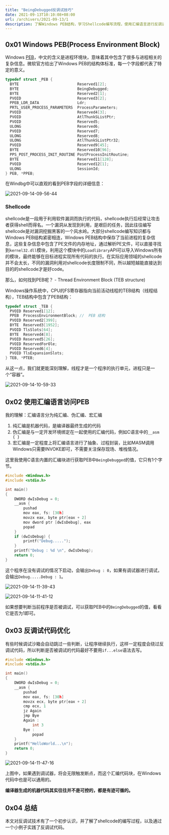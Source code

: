```yaml
---
title: "BeingDebugged反调试技巧"
date: 2021-09-13T10:10:08+08:00
url: /archivers/2021-09-13/1
description: 了解Windows PEB结构，学习Shellcode编写流程，使用汇编语言进行反调试检测
---
```


## 0x01 Windows PEB(Process Environment Block)

Windows [PEB](https://docs.microsoft.com/en-us/windows/win32/api/winternl/ns-winternl-peb)，中文的含义是进程环境块，意味着其中包含了很多与进程相关的复杂信息。微软官方给出了Windows PEB的结构体标准，每一个字段都代表了特定的意义。

```c
typedef struct _PEB {
  BYTE                          Reserved1[2];
  BYTE                          BeingDebugged;
  BYTE                          Reserved2[1];
  PVOID                         Reserved3[2];
  PPEB_LDR_DATA                 Ldr;
  PRTL_USER_PROCESS_PARAMETERS  ProcessParameters;
  PVOID                         Reserved4[3];
  PVOID                         AtlThunkSListPtr;
  PVOID                         Reserved5;
  ULONG                         Reserved6;
  PVOID                         Reserved7;
  ULONG                         Reserved8;
  ULONG                         AtlThunkSListPtr32;
  PVOID                         Reserved9[45];
  BYTE                          Reserved10[96];
  PPS_POST_PROCESS_INIT_ROUTINE PostProcessInitRoutine;
  BYTE                          Reserved11[128];
  PVOID                         Reserved12[1];
  ULONG                         SessionId;
} PEB, *PPEB;
```
在Windbg中可以直观的看到PEB字段的详细信息：

![2021-09-14-09-56-44](../../../static/images/bb618174-4f5f-11ec-b63c-00d861bf4abb.png)

### Shellcode

shellcode是一段用于利用软件漏洞而执行的代码，shellcode执行后经常让攻击者获得shell而得名。一个漏洞从发现到利用，是艰巨的任务，因此往往编写shellcode是对漏洞挖掘黑客的一个风水岭。大部分shellcode编写知识都与Windows PEB结构紧密相连，Windows PEB结构中保存了当前进程的复杂信息，这些复杂信息中包含了PE文件的内存地址，通过解析PE文件，可以直接寻找到`kernel32.dll`模块，利用这个模块中的`Loadlibrary`API可以导入Windows所有的模块，最终能够在目标进程实现所有代码的执行。在实际应用领域的shellcode并不会太长，不同的漏洞利用对shellcode长度限制不同，所以越短越能直接达到目的的shellcode才是好code。

那么，如何找到PEB呢？ - Thread Environment Block (TEB structure)

Windows操作系统中，CPU的FS寄存器指向当前活动线程的TEB结构（线程结构），TEB结构中包含了PEB结构：

```c
typedef struct _TEB {
  PVOID Reserved1[12];
  PPEB  ProcessEnvironmentBlock; //  PEB 结构
  PVOID Reserved2[399];
  BYTE  Reserved3[1952];
  PVOID TlsSlots[64];
  BYTE  Reserved4[8];
  PVOID Reserved5[26];
  PVOID ReservedForOle;
  PVOID Reserved6[4];
  PVOID TlsExpansionSlots;
} TEB, *PTEB;
```

从这一点，我们就更能深刻理解，线程才是一个程序的执行单元，进程只是一个“容器”。

![2021-09-14-10-59-33](../../../static/images/bbc1ed02-4f5f-11ec-a5ba-00d861bf4abb.png)

## 0x02 使用汇编语言访问PEB


我的理解：汇编语言分为纯汇编、伪汇编、宏汇编

1. 纯汇编是机器代码，是编译器最终生成的代码
2. 伪汇编是与一定开发环境绑定在一起使用的汇编代码，例如C语言中的`__asm { }`
3. 宏汇编是一定程度上将汇编语言进行了抽象、过程封装，比如MASM调用Windows只需要INVOKE即可，不需要关注保存现场、堆栈情况。


这里我使用C语言内置的汇编块进行获取PEB中`BeingDebugged`的值，它只有1个字节。

```c
#include <Windows.h>
#include <stdio.h>

int main()
{
	DWORD dwIsDebug = 0;
	__asm {
		pushad
		mov eax, fs: [30h]
		movzx eax, byte ptr[eax + 2]
		mov dword ptr [dwIsDebug], eax
		popad
	}
	if (dwIsDebug) {
		printf("Debug.....");
	}
	printf("Debug : %d \n", dwIsDebug);
	return 0;
}
```

这个程序在没有调试的情况下启动，会输出`Debug : 0`，如果有调试器进行调试，会输出`Debug.....Debug : 1`。

![2021-09-14-11-39-43](../../../static/images/bc04433c-4f5f-11ec-9b23-00d861bf4abb.png)

![2021-09-14-11-41-12](../../../static/images/bc3d6432-4f5f-11ec-a05e-00d861bf4abb.png)

如果想要判断当前程序是否被调试，可以获取PEB中的`BeingDebugged`的值，看看它是否为1即可。


## 0x03 反调试代码优化

有些时候调试沙箱会自动跳过一些判断，让程序继续执行，这样一定程度会绕过反调试代码，所以判断是否被调试的代码最好不要用`if...else`语法去写。

```c
#include <Windows.h>
#include <stdio.h>

int main()
{
	DWORD dwIsDebug = 0;
    __asm {
        pushad
        mov eax, fs: [30h]
        movzx ecx, byte ptr[eax + 2]
        cmp ecx, 1
        jz Again
        jmp Bye
        Again :
            int 3
        Bye :
            popad
    }
    printf("HelloWorld...\n");
	return 0;
}
```

![2021-09-14-11-47-16](../../../static/images/bc78a042-4f5f-11ec-a0c6-00d861bf4abb.png)

上图中，如果遇到调试器，将会无限触发断点，而这个汇编代码块，在Windows代码中也是可以通用的。

**编译器生成的机器代码其实往往并不是可控的，都是有迹可循的。**


## 0x04 总结

本文对反调试技术有了一个初步认识，并了解了shellcode的编写过程，以及通过一个小例子实践了反调试代码。